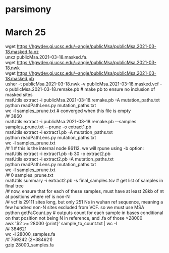 # parsimony

# March 25  
wget https://hgwdev.gi.ucsc.edu/~angie/publicMsa/publicMsa.2021-03-18.masked.fa.xz  
unxz publicMsa.2021-03-18.masked.fa.  
wget https://hgwdev.gi.ucsc.edu/~angie/publicMsa/publicMsa.2021-03-18.nwk  
wget https://hgwdev.gi.ucsc.edu/~angie/publicMsa/publicMsa.2021-03-18.masked.pb  
usher -t publicMsa.2021-03-18.nwk -v publicMsa.2021-03-18.masked.vcf -o publicMsa.2021-03-18.remake.pb # make pb to ensure no inclusion of masked sites  
matUtils extract -i publicMsa.2021-03-18.remake.pb -A mutation_paths.txt  
python readPathLens.py mutation_paths.txt  
wc -l samples_prune.txt # converged when this file is empty  
/# 3860   
matUtils extract -i publicMsa.2021-03-18.remake.pb --samples samples_prune.txt --prune -o extract1.pb  
matUtils extract -i extract1.pb -A mutation_paths.txt  
python readPathLens.py mutation_paths.txt  
wc -l samples_prune.txt  
/# 1 # this is the internal node 86112. we will rpune using -b option:  
matUtils extract -i extract1.pb -b 30 -o extract2.pb  
matUtils extract -i extract2.pb -A mutation_paths.txt  
python readPathLens.py mutation_paths.txt  
wc -l samples_prune.txt  
/# 0 samples_prune.txt  
matUtils summary -i extract2.pb -s final_samples.tsv # get list of samples in final tree  
/# now, ensure that for each of these samples, must have at least 28kb of nt at positions where ref is non-N  
/# vcf is 29111 sites long, but only 251 Ns in wuhan ref sequence, meaning a few hundred non-N sites excluded from VCF. so we must use MSA  
python getFaCount.py # outputs count for each sample in bases conditional on that position not being N in reference, and .fa of those >28000  
awk '$2 >= 28000 {print}' sample_to_count.txt  | wc -l  
/# 384621  
wc -l 28000_samples.fa  
/# 769242 (2*384621)  
gzip 28000_samples.fa
